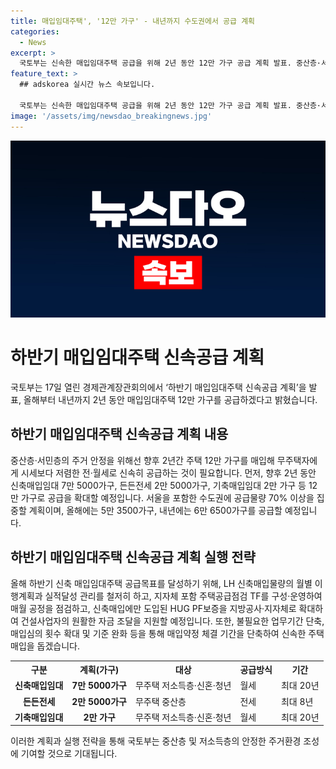 ```yaml
---
title: 매입임대주택', '12만 가구' - 내년까지 수도권에서 공급 계획
categories:
  - News
excerpt: >
  국토부는 신속한 매입임대주택 공급을 위해 2년 동안 12만 가구 공급 계획 발표. 중산층·서민층 주거 안정 위해 도심 내 선호지역에 양질의 주택 제공이 필수. 신축매입임대 7만 5000가구, 든든전세 2만 5000가구, 기축매입임대 2만 가구 등 공급 확대. LH는 신축오피스텔 등 1만 5000가구 매입 후 중산층에 전세 공급. 수도권에 공급물량 70% 이상 집중 및 LH 매입물량의 월별 이행계획 철저 관리 예정. 지자체 매입임대사업 투자심사 신속 지원과 HUG PF보증 확대 등의 대책 추진.
feature_text: >
  ## adskorea 실시간 뉴스 속보입니다.

  국토부는 신속한 매입임대주택 공급을 위해 2년 동안 12만 가구 공급 계획 발표. 중산층·서민층 주거 안정 위해 도심 내 선호지역에 양질의 주택 제공이 필수. 신축매입임대 7만 5000가구, 든든전세 2만 5000가구, 기축매입임대 2만 가구 등 공급 확대. LH는 신축오피스텔 등 1만 5000가구 매입 후 중산층에 전세 공급. 수도권에 공급물량 70% 이상 집중 및 LH 매입물량의 월별 이행계획 철저 관리 예정. 지자체 매입임대사업 투자심사 신속 지원과 HUG PF보증 확대 등의 대책 추진.
image: '/assets/img/newsdao_breakingnews.jpg'
---
```


<p><img src="/assets/img/newsdao_breakingnews.jpg" alt="adskorea 속보" /></p>

<h1>하반기 매입임대주택 신속공급 계획</h1>

<p data-ke-size="size16">국토부는 17일 열린 경제관계장관회의에서 ‘하반기 매입임대주택 신속공급 계획’을 발표, 올해부터 내년까지 2년 동안 매입임대주택 12만 가구를 공급하겠다고 밝혔습니다.</p>

<h2>하반기 매입임대주택 신속공급 계획 내용</h2>

<p data-ke-size="size16">중산층·서민층의 주거 안정을 위해선 향후 2년간 주택 12만 가구를 매입해 무주택자에게 시세보다 저렴한 전·월세로 신속히 공급하는 것이 필요합니다. 먼저, 향후 2년 동안 신축매입임대 7만 5000가구, 든든전세 2만 5000가구, 기축매입임대 2만 가구 등 12만 가구로 공급을 확대할 예정입니다. 서울을 포함한 수도권에 공급물량 70% 이상을 집중할 계획이며, 올해에는 5만 3500가구, 내년에는 6만 6500가구를 공급할 예정입니다.</p>

<h2>하반기 매입임대주택 신속공급 계획 실행 전략</h2>

<p data-ke-size="size16">올해 하반기 신축 매입임대주택 공급목표를 달성하기 위해, LH 신축매입물량의 월별 이행계획과 실적달성 관리를 철저히 하고, 지자체 포함 주택공급점검 TF를 구성·운영하여 매월 공정을 점검하고, 신축매입에만 도입된 HUG PF보증을 지방공사·지자체로 확대하여 건설사업자의 원활한 자금 조달을 지원할 예정입니다. 또한, 불필요한 업무기간 단축, 매입심의 횟수 확대 및 기준 완화 등을 통해 매입약정 체결 기간을 단축하여 신속한 주택 매입을 돕겠습니다.</p>

<table>
  <tr>
    <th>구분</th>
    <th>계획(가구)</th>
    <th>대상</th>
    <th>공급방식</th>
    <th>기간</th>
  </tr>
  <tr>
    <td style="text-align: center; height: 17px;"><b>신축매입임대</b></td>
    <td style="text-align: center; height: 17px;"><b>7만 5000가구</b></td>
    <td>무주택 저소득층·신혼·청년</td>
    <td>월세</td>
    <td>최대 20년</td>
  </tr>
  <tr>
    <td style="text-align: center; height: 17px;"><b>든든전세</b></td>
    <td style="text-align: center; height: 17px;"><b>2만 5000가구</b></td>
    <td>무주택 중산층</td>
    <td>전세</td>
    <td>최대 8년</td>
  </tr>
  <tr>
    <td style="text-align: center; height: 17px;"><b>기축매입임대</b></td>
    <td style="text-align: center; height: 17px;"><b>2만 가구</b></td>
    <td>무주택 저소득층·신혼·청년</td>
    <td>월세</td>
    <td>최대 20년</td>
  </tr>
</table>

<p data-ke-size="size16">이러한 계획과 실행 전략을 통해 국토부는 중산층 및 저소득층의 안정한 주거환경 조성에 기여할 것으로 기대됩니다.</p>

